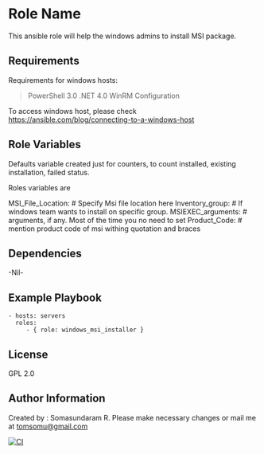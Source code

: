 Role Name
=========

This ansible role will help the windows admins to install MSI package.

Requirements
------------

Requirements for windows hosts: 
>  PowerShell 3.0
>  .NET 4.0
>  WinRM Configuration

To access windows host, please check https://ansible.com/blog/connecting-to-a-windows-host

Role Variables
--------------

Defaults variable created just for counters, to count installed, existing installation, failed status.

Roles variables are

MSI_File_Location:		# Specify Msi file location here
Inventory_group: 		# If windows team wants to install on specific group. 
MSIEXEC_arguments:		# arguments, if any. Most of the time you no need to set
Product_Code:			# mention product code of msi withing quotation and braces


Dependencies
------------

-Nil-

Example Playbook
----------------

    - hosts: servers
      roles:
         - { role: windows_msi_installer }

License
-------

GPL 2.0

Author Information
------------------

Created by : Somasundaram  R. 
Please make necessary changes or mail me at tomsomu@gmail.com

[![CI](https://travis-ci.org/somusundaramr/MSI_Windows_Installer.svg?branch=master)](https://travis-ci.org/github/somusundaramr/MSI_Windows_Installer)

